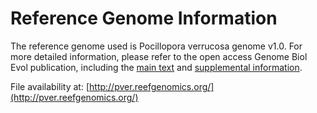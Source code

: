 # Reference Genome Information

The reference genome used is Pocillopora verrucosa genome v1.0. For more detailed information, please refer to the open access Genome Biol Evol publication, including the [main text](https://academic.oup.com/gbe/article/12/10/1911/5898631#209703315%22) and [supplemental information](https://academic.oup.com/gbe/article/12/10/1911/5898631).

File availability at:
[http://pver.reefgenomics.org/](http://pver.reefgenomics.org/)
